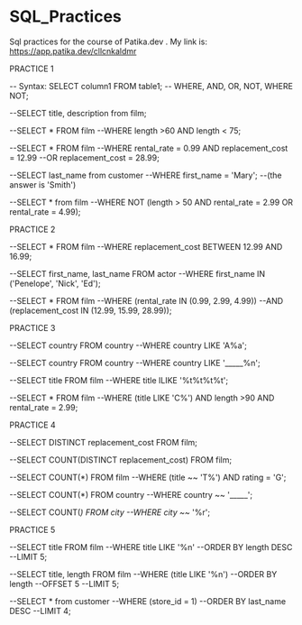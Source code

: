 # SQL_Practices
Sql practices for the course of Patika.dev . My link is: https://app.patika.dev/cllcnkaldmr

PRACTICE 1

-- Syntax: SELECT column1 FROM table1;
-- WHERE, AND, OR, NOT, WHERE NOT;

--SELECT title, description from film;

--SELECT * FROM film
--WHERE length >60 AND length < 75;

--SELECT * FROM film
--WHERE rental_rate = 0.99 AND replacement_cost = 12.99 
--OR replacement_cost = 28.99;

--SELECT last_name from customer
--WHERE first_name = 'Mary';
--(the answer is 'Smith')


--SELECT * from film
--WHERE NOT (length > 50 AND rental_rate = 2.99 OR rental_rate = 4.99);


PRACTICE 2

--SELECT * FROM film
--WHERE replacement_cost BETWEEN 12.99 AND 16.99;

--SELECT first_name, last_name FROM actor
--WHERE first_name IN ('Penelope', 'Nick', 'Ed');

--SELECT * FROM film
--WHERE (rental_rate IN (0.99, 2.99, 4.99))
--AND (replacement_cost IN (12.99, 15.99, 28.99));


PRACTICE 3

--SELECT country FROM country
--WHERE country LIKE 'A%a';

--SELECT country FROM country
--WHERE country LIKE '_____%n';

--SELECT title FROM film
--WHERE title ILIKE '%t%t%t%t';

--SELECT * FROM film
--WHERE (title LIKE 'C%') AND length >90 AND rental_rate = 2.99;


PRACTICE 4

--SELECT DISTINCT replacement_cost FROM film;

--SELECT COUNT(DISTINCT replacement_cost) FROM film;

--SELECT COUNT(*) FROM film
--WHERE (title ~~ 'T%') AND rating = 'G';

--SELECT COUNT(*) FROM country
--WHERE country ~~ '_____';

--SELECT COUNT(*) FROM city
--WHERE city ~~* '%r';


PRACTICE 5

--SELECT title FROM film
--WHERE title LIKE '%n'
--ORDER BY length DESC
--LIMIT 5;


--SELECT title, length FROM film
--WHERE (title LIKE '%n')
--ORDER BY length
--OFFSET 5
--LIMIT 5;

--SELECT * from customer
--WHERE (store_id = 1)
--ORDER BY last_name DESC
--LIMIT 4;
